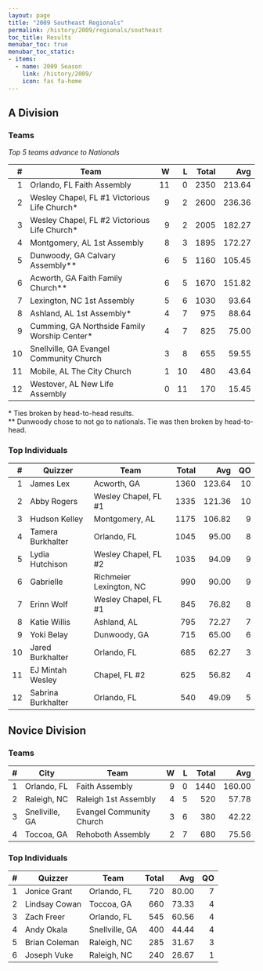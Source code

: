 ```yaml
---
layout: page
title: "2009 Southeast Regionals"
permalink: /history/2009/regionals/southeast
toc_title: Results
menubar_toc: true
menubar_toc_static:
- items:
  - name: 2009 Season
    link: /history/2009/
    icon: fas fa-home
---
```


## A Division

### Teams

*Top 5 teams advance to Nationals*

|    # | Team                                         |    W |    L | Total |    Avg |
| ---: | -------------------------------------------- | ---: | ---: | ----: | -----: |
|    1 | Orlando, FL Faith Assembly                   |   11 |    0 |  2350 | 213.64 |
|    2 | Wesley Chapel, FL #1 Victorious Life Church* |    9 |    2 |  2600 | 236.36 |
|    3 | Wesley Chapel, FL #2 Victorious Life Church* |    9 |    2 |  2005 | 182.27 |
|    4 | Montgomery, AL 1st Assembly                  |    8 |    3 |  1895 | 172.27 |
|    5 | Dunwoody, GA Calvary Assembly**              |    6 |    5 |  1160 | 105.45 |
|    6 | Acworth, GA Faith Family Church**            |    6 |    5 |  1670 | 151.82 |
|    7 | Lexington, NC 1st Assembly                   |    5 |    6 |  1030 |  93.64 |
|    8 | Ashland, AL 1st Assembly*                    |    4 |    7 |   975 |  88.64 |
|    9 | Cumming, GA Northside Family Worship Center* |    4 |    7 |   825 |  75.00 |
|   10 | Snellville, GA Evangel Community Church      |    3 |    8 |   655 |  59.55 |
|   11 | Mobile, AL The City Church                   |    1 |   10 |   480 |  43.64 |
|   12 | Westover, AL New Life Assembly               |    0 |   11 |   170 |  15.45 |

\* Ties broken by head-to-head results.\
\*\* Dunwoody chose to not go to nationals.  Tie was then broken by head-to-head.

### Top Individuals

|    # | Quizzer            | Team                    | Total |    Avg |   QO |
| ---: | ------------------ | ----------------------- | ----: | -----: | ---: |
|    1 | James Lex          | Acworth, GA             |  1360 | 123.64 |   10 |
|    2 | Abby Rogers        | Wesley Chapel, FL #1    |  1335 | 121.36 |   10 |
|    3 | Hudson Kelley      | Montgomery, AL          |  1175 | 106.82 |    9 |
|    4 | Tamera Burkhalter  | Orlando, FL             |  1045 |  95.00 |    8 |
|    5 | Lydia Hutchison    | Wesley Chapel, FL #2    |  1035 |  94.09 |    9 |
|    6 | Gabrielle          | Richmeier Lexington, NC |   990 |  90.00 |    9 |
|    7 | Erinn Wolf         | Wesley Chapel, FL #1    |   845 |  76.82 |    8 |
|    8 | Katie Willis       | Ashland, AL             |   795 |  72.27 |    7 |
|    9 | Yoki Belay         | Dunwoody, GA            |   715 |  65.00 |    6 |
|   10 | Jared Burkhalter   | Orlando, FL             |   685 |  62.27 |    3 |
|   11 | EJ Mintah Wesley   | Chapel, FL #2           |   625 |  56.82 |    4 |
|   12 | Sabrina Burkhalter | Orlando, FL             |   540 |  49.09 |    5 |

## Novice Division

### Teams

|    # | City           | Team                     |    W |    L | Total |    Avg |
| ---: | -------------- | ------------------------ | ---: | ---: | ----: | -----: |
|    1 | Orlando, FL    | Faith Assembly           |    9 |    0 |  1440 | 160.00 |
|    2 | Raleigh, NC    | Raleigh 1st Assembly     |    4 |    5 |   520 |  57.78 |
|    3 | Snellville, GA | Evangel Community Church |    3 |    6 |   380 |  42.22 |
|    4 | Toccoa, GA     | Rehoboth Assembly        |    2 |    7 |   680 |  75.56 |

### Top Individuals

|    # | Quizzer       | Team           | Total |   Avg |   QO |
| ---: | ------------- | -------------- | ----: | ----: | ---: |
|    1 | Jonice Grant  | Orlando, FL    |   720 | 80.00 |    7 |
|    2 | Lindsay Cowan | Toccoa, GA     |   660 | 73.33 |    4 |
|    3 | Zach Freer    | Orlando, FL    |   545 | 60.56 |    4 |
|    4 | Andy Okala    | Snellville, GA |   400 | 44.44 |    4 |
|    5 | Brian Coleman | Raleigh, NC    |   285 | 31.67 |    3 |
|    6 | Joseph Vuke   | Raleigh, NC    |   240 | 26.67 |    1 |

